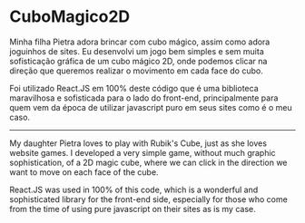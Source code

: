 # CuboMagico2D

Minha filha Pietra adora brincar com cubo mágico, assim como adora joguinhos de sites. Eu desenvolvi um jogo bem simples e sem muita sofisticação gráfica de um cubo mágico 2D, onde podemos clicar na direção que queremos realizar o movimento em cada face do cubo. 

Foi utilizado React.JS em 100% deste código que é uma biblioteca maravilhosa e sofisticada para o lado do front-end, principalmente para quem vem da época de utilizar javascript puro em seus sites como é o meu caso.

-----------

My daughter Pietra loves to play with Rubik's Cube, just as she loves website games. I developed a very simple game, without much graphic sophistication, of a 2D magic cube, where we can click in the direction we want to move on each face of the cube.

React.JS was used in 100% of this code, which is a wonderful and sophisticated library for the front-end side, especially for those who come from the time of using pure javascript on their sites as is my case.
